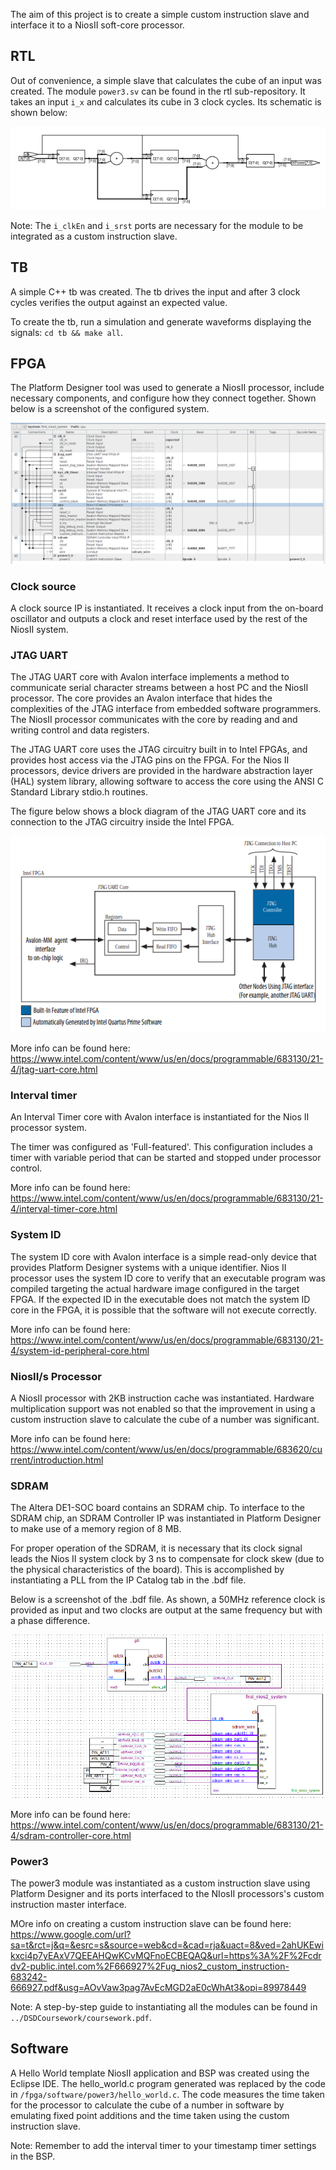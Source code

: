 The aim of this project is to create a simple custom instruction slave and
interface it to a NiosII soft-core processor.

## RTL

Out of convenience, a simple slave that calculates the cube of an input was
created. The module `power3.sv` can be found in the rtl sub-repository. It
takes an input `i_x` and calculates its cube in 3 clock cycles. Its schematic is
shown below:

![power3](images/power3.png)

Note: The `i_clkEn` and `i_srst` ports are necessary for the module to be
integrated as a custom instruction slave.

## TB

A simple C++ tb was created. The tb drives the input and after 3 clock cycles
verifies the output against an expected value.

To create the tb, run a simulation and generate waveforms displaying the
signals: `cd tb && make all`.

## FPGA

The Platform Designer tool was used to generate a NiosII processor, include
necessary components, and configure how they connect together. Shown below is a
screenshot of the configured system.

![niosIISystem](images/niosIISystem.png)

### Clock source

A clock source IP is instantiated. It receives a clock input from the on-board
oscillator and outputs a clock and reset interface used by the rest of the
NiosII system.

### JTAG UART

The JTAG UART core with Avalon interface implements a method to communicate
serial character streams between a host PC and the NiosII processor. The core
provides an Avalon interface that hides the complexities of the JTAG interface
from embedded software programmers. The NiosII processor communicates with the
core by reading and and writing control and data registers.

The JTAG UART core uses the JTAG circuitry built in to Intel FPGAs, and
provides host access via the JTAG pins on the FPGA. For the Nios II processors,
device drivers are provided in the hardware abstraction layer (HAL) system
library, allowing software to access the core using the ANSI C Standard Library
stdio.h routines.

The figure below shows a block diagram of the JTAG UART core and its connection to the JTAG circuitry inside the Intel FPGA.

![jtagUart](images/jtagUart.png)

More info can be found here: https://www.intel.com/content/www/us/en/docs/programmable/683130/21-4/jtag-uart-core.html


### Interval timer

An Interval Timer core with Avalon interface is instantiated for the Nios II
processor system.

The timer was configured as 'Full-featured'. This configuration includes a timer with variable period that can be started and stopped under processor control.

More info can be found here: https://www.intel.com/content/www/us/en/docs/programmable/683130/21-4/interval-timer-core.html

### System ID

The system ID core with Avalon interface is a simple read-only device that provides Platform Designer systems with a unique identifier. Nios II processor
uses the system ID core to verify that an executable program was compiled
targeting the actual hardware image configured in the target FPGA. If the expected ID in the executable does not match the system ID core in the FPGA, it is possible that the software will not execute correctly.

More info can be found here: https://www.intel.com/content/www/us/en/docs/programmable/683130/21-4/system-id-peripheral-core.html

### NiosII/s Processor

A NiosII processor with 2KB instruction cache was instantiated. Hardware multiplication support was not enabled so that the improvement in using a custom instruction slave to calculate the cube of a number was significant.

More info can be found here: https://www.intel.com/content/www/us/en/docs/programmable/683620/current/introduction.html

### SDRAM

The Altera DE1-SOC board contains an SDRAM chip. To interface to the SDRAM chip, an SDRAM Controller IP was instantiated in Platform Designer to make use
of a memory region of 8 MB.

For proper operation of the SDRAM, it is necessary that its clock signal leads
the Nios II system clock by 3 ns to compensate for clock skew (due to the
physical characteristics of the board). This is accomplished by instantiating a PLL from the IP Catalog tab in the .bdf file.

Below is a screenshot of the .bdf file. As shown, a 50MHz reference clock is
provided as input and two clocks are output at the same frequency but with a
phase difference.

![schematic](images/schematic.png)

More info can be found here: https://www.intel.com/content/www/us/en/docs/programmable/683130/21-4/sdram-controller-core.html

### Power3

The power3 module was instantiated as a custom instruction slave using Platform
Designer and its ports interfaced to the NIosII processors's custom instruction
master interface.

MOre info on creating a custom instruction slave can be found here: https://www.google.com/url?sa=t&rct=j&q=&esrc=s&source=web&cd=&cad=rja&uact=8&ved=2ahUKEwikxci4p7yEAxV7QEEAHQwKCvMQFnoECBEQAQ&url=https%3A%2F%2Fcdrdv2-public.intel.com%2F666927%2Fug_nios2_custom_instruction-683242-666927.pdf&usg=AOvVaw3pag7AvEcMGD2aE0cWhAt3&opi=89978449


Note: A step-by-step guide to instantiating all the modules can be found in
`../DSDCoursework/coursework.pdf`.

## Software

A Hello World template NiosII application and BSP was created using the Eclipse
IDE. The hello_world.c program generated was replaced by the code in
`/fpga/software/power3/hello_world.c`. The code measures the time taken for the
processor to calculate the cube of a number in software by emulating fixed point
additions and the time taken using the custom instruction slave.

Note: Remember to add the interval timer to your timestamp timer settings in
the BSP.

